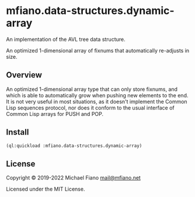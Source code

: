 # mfiano.data-structures.dynamic-array

An implementation of the AVL tree data structure.

An optimized 1-dimensional array of fixnums that automatically re-adjusts in size.

## Overview

An optimized 1-dimensional array type that can only store fixnums, and which is able to
automatically grow when pushing new elements to the end. It is not very useful in most situations,
as it doesn't implement the Common Lisp sequences protocol, nor does it conform to the usual
interface of Common Lisp arrays for PUSH and POP.

## Install

```lisp
(ql:quickload :mfiano.data-structures.dynamic-array)
```

## License

Copyright © 2019-2022 Michael Fiano <mail@mfiano.net>

Licensed under the MIT License.
